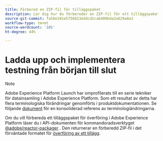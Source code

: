 ```yaml
---
title: Förbered en ZIP-fil för tilläggspaket
description: Lär dig hur du förbereder en ZIP-fil för ett tilläggspaket.
source-git-commit: fa50e101e5756923eddcd2cab409bda2a629a8a3
workflow-type: tm+mt
source-wordcount: '101'
ht-degree: 44%

---
```


# Ladda upp och implementera testning från början till slut

>[!NOTE]
>
>Adobe Experience Platform Launch har omprofilerats till en serie tekniker för datainsamling i Adobe Experience Platform. Som ett resultat av detta har flera terminologiska förändringar genomförts i produktdokumentationen. Se följande [dokument](../../term-updates.md) för en konsoliderad referens av terminologiändringarna.

Om du vill förbereda ett tilläggspaket för överföring i Adobe Experience Platform läser du i API-dokumenten för kommandoradsverktyget [@adobe/reactor-packager](https://www.npmjs.com/package/@adobe/reactor-packager) . Den returnerar en förberedd ZIP-fil i det förväntade formatet för [överföring av ett tillägg](./upload-and-test.md).

